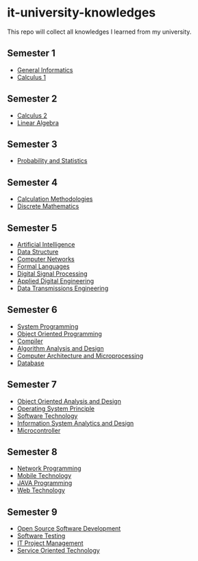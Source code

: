 # it-university-knowledges
This repo will collect all knowledges I learned from my university.

## Semester 1

- [General Informatics][General Informatics]
- [Calculus 1][Calculus 1]
  
## Semester 2

- [Calculus 2][Calculus 2]
- [Linear Algebra][Linear Algebra]

## Semester 3

- [Probability and Statistics][Probability and Statistics]

## Semester 4

- [Calculation Methodologies][Calculation Methodologies]
- [Discrete Mathematics][Discrete Mathematics]

## Semester 5

- [Artificial Intelligence][Artificial Intelligence]
- [Data Structure][Data Structure]
- [Computer Networks][Computer Networks]
- [Formal Languages][Formal Languages]
- [Digital Signal Processing][Digital Signal Processing]
- [Applied Digital Engineering][Applied Digital Engineering]
- [Data Transmissions Engineering][Data Transmissions Engineering]

## Semester 6

- [System Programming][System Programming]
- [Object Oriented Programming][Object Oriented Programming]
- [Compiler][Compiler]
- [Algorithm Analysis and Design][Algorithm Analysis and Design]
- [Computer Architecture and Microprocessing][Computer Architecture and Microprocessing]
- [Database][Database]

## Semester 7

- [Object Oriented Analysis and Design][Object Oriented Analysis and Design]
- [Operating System Principle][Operating System Principle]
- [Software Technology][Software Engineering]
- [Information System Analytics and Design][Information System Analytics and Design]
- [Microcontroller][Microcontroller]

## Semester 8

- [Network Programming][Network Programming]
- [Mobile Technology][Mobile Technology]
- [JAVA Programming][JAVA Programming]
- [Web Technology][Web Technology]

## Semester 9

- [Open Source Software Development][Open Source Software Development]
- [Software Testing][Software Testing]
- [IT Project Management][IT Project Management]
- [Service Oriented Technology][Service Oriented Technology]

[Calculus 1]: #
[General Informatics]: #
[Calculus 2]: #
[Linear Algebra]: #
[Probability and Statistics]: #
[Calculation Methodologies]: #
[Discrete Mathematics]: #
[Artificial Intelligence]: #
[Data Structure]: #
[Computer Networks]: #
[Formal Languages]: #
[Digital Signal Processing]: #
[Applied Digital Engineering]: #
[Data Transmissions Engineering]: #
[System Programming]: #
[Object Oriented Programming]: #
[Compiler]: #
[Algorithm Analysis and Design]: #
[Computer Architecture and Microprocessing]: #
[Database]: #
[Object Oriented Analysis and Design]: #
[Operating System Principle]: #
[Software Engineering]: #
[Information System Analytics and Design]: #
[Microcontroller]: #
[Network Programming]: #
[Mobile Technology]: #
[JAVA Programming]: #
[Web Technology]: ./doc/web-technology.md
[Open Source Software Development]: ./doc/open-source-software-development.md
[Software Testing]: ./doc/software-testing.md
[IT Project Management]: ./doc/it-project-management.md
[Service Oriented Technology]: ./doc/service-oriented-technology.md
